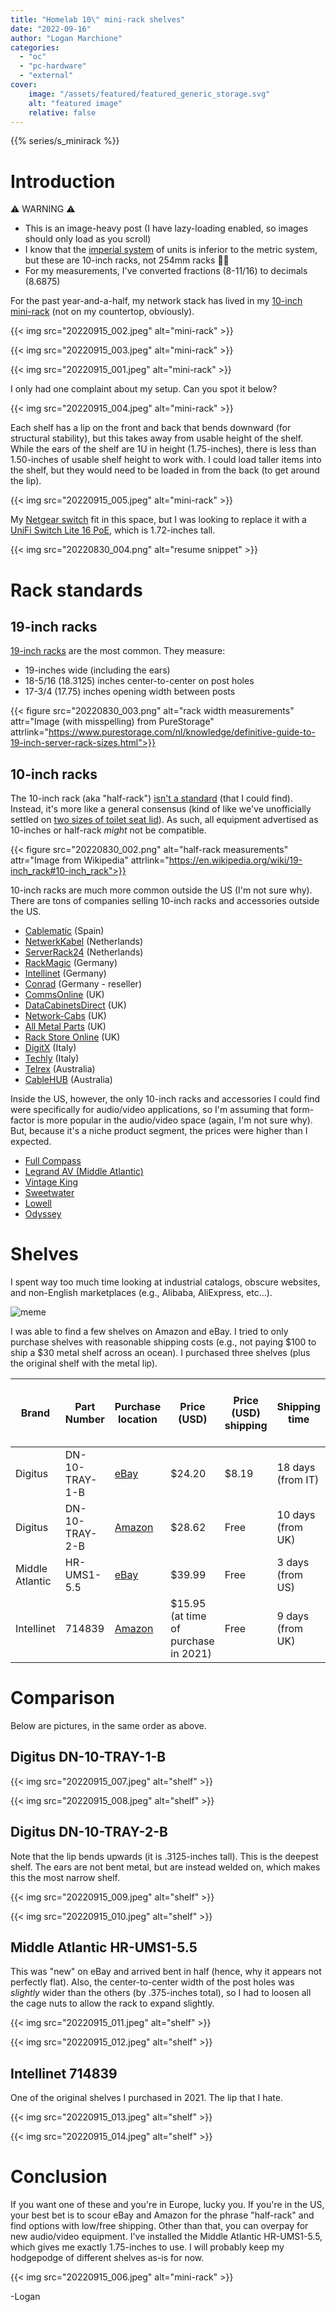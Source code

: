 ```yaml
---
title: "Homelab 10\" mini-rack shelves"
date: "2022-09-16"
author: "Logan Marchione"
categories: 
  - "oc"
  - "pc-hardware"
  - "external"
cover:
    image: "/assets/featured/featured_generic_storage.svg"
    alt: "featured image"
    relative: false
---
```


{{% series/s_minirack %}}

# Introduction

:warning: WARNING :warning:

- This is an image-heavy post (I have lazy-loading enabled, so images should only load as you scroll)
- I know that the [imperial system](https://en.wikipedia.org/wiki/Imperial_units) of units is inferior to the metric system, but these are 10-inch racks, not 254mm racks :man_shrugging:
- For my measurements, I've converted fractions (8-11/16) to decimals (8.6875)

For the past year-and-a-half, my network stack has lived in my [10-inch mini-rack](/2021/01/homelab-10-mini-rack) (not on my countertop, obviously).

{{< img src="20220915_002.jpeg" alt="mini-rack" >}}

{{< img src="20220915_003.jpeg" alt="mini-rack" >}}

{{< img src="20220915_001.jpeg" alt="mini-rack" >}}

I only had one complaint about my setup. Can you spot it below?

{{< img src="20220915_004.jpeg" alt="mini-rack" >}}

Each shelf has a lip on the front and back that bends downward (for structural stability), but this takes away from usable height of the shelf. While the ears of the shelf are 1U in height (1.75-inches), there is less than 1.50-inches of usable shelf height to work with. I could load taller items into the shelf, but they would need to be loaded in from the back (to get around the lip).

{{< img src="20220915_005.jpeg" alt="mini-rack" >}}

My [Netgear switch](https://www.netgear.com/business/wired/switches/plus/gs108pe/) fit in this space, but I was looking to replace it with a [UniFi Switch Lite 16 PoE](https://store.ui.com/collections/unifi-network-switching/products/usw-lite-16-poe), which is 1.72-inches tall.

{{< img src="20220830_004.png" alt="resume snippet" >}}

# Rack standards

## 19-inch racks

[19-inch racks](https://en.wikipedia.org/wiki/19-inch_rack) are the most common. They measure:
* 19-inches wide (including the ears)
* 18-5/16 (18.3125) inches center-to-center on post holes
* 17-3/4 (17.75) inches opening width between posts

{{< figure src="20220830_003.png" alt="rack width measurements" attr="Image (with misspelling) from PureStorage" attrlink="https://www.purestorage.com/nl/knowledge/definitive-guide-to-19-inch-server-rack-sizes.html">}}

## 10-inch racks

The 10-inch rack (aka "half-rack") [isn't a standard](http://rtsound.net/half-rack-compatible-equipment/) (that I could find). Instead, it's more like a general consensus (kind of like we've unofficially settled on [two sizes of toilet seat lid](https://www.toiletseats.com/education-and-inspiration/articles/how-to-measure-a-toilet-seat/)). As such, all equipment advertised as 10-inches or half-rack *might* not be compatible.

{{< figure src="20220830_002.png" alt="half-rack measurements" attr="Image from Wikipedia" attrlink="https://en.wikipedia.org/wiki/19-inch_rack#10-inch_rack">}}

10-inch racks are much more common outside the US (I'm not sure why). There are tons of companies selling 10-inch racks and accessories outside the US.

* [Cablematic](https://cablematic.com/en/products/category/10-rack-rackmatic/) (Spain)
* [NetwerkKabel](https://www.netwerkkabel.eu/en/server-cabinets/10-inch-products/) (Netherlands)
* [ServerRack24](https://www.serverrack24.com/server-racks/10-inch-patch-rack-products/) (Netherlands)
* [RackMagic](https://www.rack-magic.com/epages/10067278.sf/sec611a42c355/?ObjectPath=/Shops/10067278/Categories/%2219%22%22%20Racks%22/10_Schraenke__Zubehoer) (Germany)
* [Intellinet](https://intellinetnetwork.eu/search?q=10%22&type=product) (Germany)
* [Conrad](https://www.conrad.com/o/10-it-system-cabinet-accessories-0415200) (Germany - reseller)
* [CommsOnline](https://commsonline.co.uk/search?type=product&q=10+inch*) (UK)
* [DataCabinetsDirect](https://datacabinetsdirect.co.uk/soho-10-inch-data-network-rack-cabinets.html) (UK)
* [Network-Cabs](https://www.network-cabs.co.uk/cabinets-enclosures/10-soho-mini-cabinet) (UK)
* [All Metal Parts](https://www.allmetalparts.co.uk/55-5-inch-av-half-rack-system) (UK)
* [Rack Store Online](https://www.rackstore.online/collections/10-inch-soho-accessoires) (UK)
* [DigitX](https://www.digitx.it/reparto/cat1-Armadi_Rack_10_Pollici/) (Italy)
* [Techly](https://www.techly.com/networking/rack-cabinets-and-accessories/wall-cabinets-10-inches.html) (Italy)
* [Telrex](https://www.telephonewreckers.com.au/server-racks/10-inch-cabinets/) (Australia)
* [CableHUB](https://cablehub.com.au/collections/10-mini-cabinet) (Australia)

Inside the US, however, the only 10-inch racks and accessories I could find were specifically for audio/video applications, so I'm assuming that form-factor is more popular in the audio/video space (again, I'm not sure why). But, because it's a niche product segment, the prices were higher than I expected.

* [Full Compass](https://www.fullcompass.com/searchresults.php?search_simple=true&txtAll=half+rack)
* [Legrand AV (Middle Atlantic)](https://www.legrandav.com/search#q=half-rack&sort=relevancy&numberOfResults=20)
* [Vintage King](https://vintageking.com/catalogsearch/result/?q=half-rack)
* [Sweetwater](https://www.sweetwater.com/store/search.php?s=half+rack)
* [Lowell](https://www.lowellmfg.com/product-category/racks-enclosures/half-width-racks/half-width-racks-accessories-lowell-manufacturing/)
* [Odyssey](https://www.odysseygear.com/?s=half+rack&post_type=product)

# Shelves

I spent way too much time looking at industrial catalogs, obscure websites, and non-English marketplaces (e.g., Alibaba, AliExpress, etc...).

![meme](/assets/memes/pepe_silvia.jpg)

I was able to find a few shelves on Amazon and eBay. I tried to only purchase shelves with reasonable shipping costs (e.g., not paying $100 to ship a $30 metal shelf across an ocean). I purchased three shelves (plus the original shelf with the metal lip).

| Brand           | Part Number         | Purchase location                                                        | Price (USD)                          | Price (USD) shipping | Shipping time     | Usable height (in.) | Usable width (in.) | Usable depth (in.) | Center-to-center width (in.) |
|-----------------|---------------------|--------------------------------------------------------------------------|--------------------------------------|----------------------|-------------------|---------------------|--------------------|--------------------|------------------------------|
| Digitus         | DN-10-TRAY-1-B      | [eBay](https://www.ebay.com/itm/295163651736)                            | $24.20                               | $8.19                | 18 days (from IT) | 1.625               | 8.25               | 5.8125             | 9.3125                       |
| Digitus         | DN-10-TRAY-2-B      | [Amazon](https://www.amazon.com/dp/B08XJXKX4R)                           | $28.62                               | Free                 | 10 days (from UK) | 1.6875              | 8.375              | 7.6875             | 9.3125                       |
| Middle Atlantic | HR-UMS1-5.5         | [eBay](https://www.ebay.com/itm/195155991454)                            | $39.99                               | Free                 | 3 days (from US)  | 1.6875              | 8.6875             | 5.5                | 9.6875                       |
| Intellinet      | 714839              | [Amazon](https://www.amazon.com/dp/B078WCBFFM)                           | $15.95 (at time of purchase in 2021) | Free                 | 9 days (from UK)  | 1.375               | 8.5                | 5.8125             | 9.375                        |

# Comparison

Below are pictures, in the same order as above.

## Digitus DN-10-TRAY-1-B

{{< img src="20220915_007.jpeg" alt="shelf" >}}

{{< img src="20220915_008.jpeg" alt="shelf" >}}

## Digitus DN-10-TRAY-2-B

Note that the lip bends upwards (it is .3125-inches tall). This is the deepest shelf. The ears are not bent metal, but are instead welded on, which makes this the most narrow shelf.

{{< img src="20220915_009.jpeg" alt="shelf" >}}

{{< img src="20220915_010.jpeg" alt="shelf" >}}

## Middle Atlantic HR-UMS1-5.5

This was "new" on eBay and arrived bent in half (hence, why it appears not perfectly flat). Also, the center-to-center width of the post holes was *slightly* wider than the others (by .375-inches total), so I had to loosen all the cage nuts to allow the rack to expand slightly.

{{< img src="20220915_011.jpeg" alt="shelf" >}}

{{< img src="20220915_012.jpeg" alt="shelf" >}}

## Intellinet 714839

One of the original shelves I purchased in 2021. The lip that I hate.

{{< img src="20220915_013.jpeg" alt="shelf" >}}

{{< img src="20220915_014.jpeg" alt="shelf" >}}

# Conclusion

If you want one of these and you're in Europe, lucky you. If you're in the US, your best bet is to scour eBay and Amazon for the phrase "half-rack" and find options with low/free shipping. Other than that, you can overpay for new audio/video equipment. I've installed the Middle Atlantic HR-UMS1-5.5, which gives me exactly 1.75-inches to use. I will probably keep my hodgepodge of different shelves as-is for now.

{{< img src="20220915_006.jpeg" alt="mini-rack" >}}

\-Logan